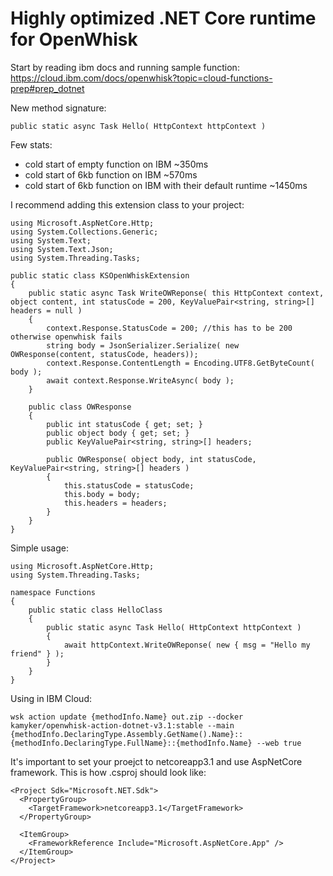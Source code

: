 # Highly optimized .NET Core runtime for OpenWhisk

Start by reading ibm docs and running sample function: https://cloud.ibm.com/docs/openwhisk?topic=cloud-functions-prep#prep_dotnet

New method signature:
```
public static async Task Hello( HttpContext httpContext )
```

Few stats:
- cold start of empty function on IBM ~350ms
- cold start of 6kb function on IBM ~570ms
- cold start of 6kb function on IBM with their default runtime ~1450ms


I recommend adding this extension class to your project:
```
using Microsoft.AspNetCore.Http;
using System.Collections.Generic;
using System.Text;
using System.Text.Json;
using System.Threading.Tasks;

public static class KSOpenWhiskExtension
{
	public static async Task WriteOWReponse( this HttpContext context, object content, int statusCode = 200, KeyValuePair<string, string>[] headers = null )
	{
		context.Response.StatusCode = 200; //this has to be 200 otherwise openwhisk fails
		string body = JsonSerializer.Serialize( new OWResponse(content, statusCode, headers));
		context.Response.ContentLength = Encoding.UTF8.GetByteCount( body );
		await context.Response.WriteAsync( body );
	}

	public class OWResponse
	{
		public int statusCode { get; set; }
		public object body { get; set; }
		public KeyValuePair<string, string>[] headers;

		public OWResponse( object body, int statusCode, KeyValuePair<string, string>[] headers )
		{
			this.statusCode = statusCode;
			this.body = body;
			this.headers = headers;
		}
	}
}
```

Simple usage:
```
using Microsoft.AspNetCore.Http;
using System.Threading.Tasks;

namespace Functions
{
	public static class HelloClass
	{
		public static async Task Hello( HttpContext httpContext )
		{
			await httpContext.WriteOWReponse( new { msg = "Hello my friend" } );
		}
	}
}
```

Using in IBM Cloud:
```
wsk action update {methodInfo.Name} out.zip --docker kamyker/openwhisk-action-dotnet-v3.1:stable --main {methodInfo.DeclaringType.Assembly.GetName().Name}::{methodInfo.DeclaringType.FullName}::{methodInfo.Name} --web true
```

It's important to set your proejct to netcoreapp3.1 and use AspNetCore framework. This is how .csproj should look like:
```
<Project Sdk="Microsoft.NET.Sdk">
  <PropertyGroup>
    <TargetFramework>netcoreapp3.1</TargetFramework>
  </PropertyGroup>
  
  <ItemGroup>
    <FrameworkReference Include="Microsoft.AspNetCore.App" />
  </ItemGroup>
</Project>
```
